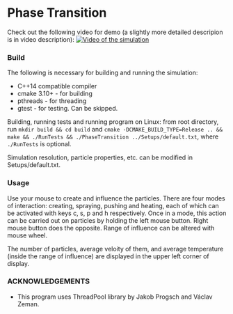 # Phase Transition

Check out the following video for demo (a slightly more detailed descripion is in video description):
[![Video of the simulation](https://img.youtube.com/vi/SFf3pcE08NM/0.jpg)](https://youtu.be/SFf3pcE08NM)

### Build

The following is necessary for building and running the simulation:

* C++14 compatible compiler
* cmake 3.10+ - for building
* pthreads - for threading
* gtest - for testing. Can be skipped.

Building, running tests and running program on Linux: from root directory, run `mkdir build && cd build` and
`cmake -DCMAKE_BUILD_TYPE=Release .. && make && ./RunTests && ./PhaseTransition ../Setups/default.txt`,
where `./RunTests` is optional.

Simulation resolution, particle properties, etc. can be modified in Setups/default.txt.

### Usage

Use your mouse to create and influence the particles. There are four modes of interaction: creating, spraying, pushing and heating, each of which can be activated with keys c, s, p and h respectively. Once in a mode, this action can be carried out on particles by holding the left mouse button. Right mouse button does the opposite. Range of influence can be altered with mouse wheel.

The number of particles, average veloity of them, and average temperature (inside the range of influence) are displayed in the upper left corner of display.

### ACKNOWLEDGEMENTS

* This program uses ThreadPool library by Jakob Progsch and Václav Zeman.

